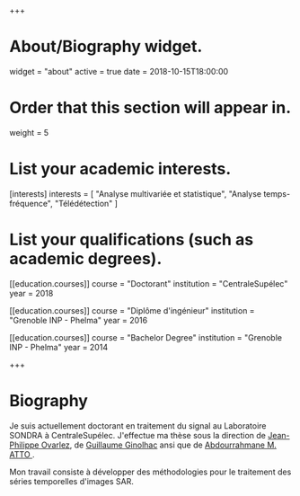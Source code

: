 +++
# About/Biography widget.
widget = "about"
active = true
date = 2018-10-15T18:00:00

# Order that this section will appear in.
weight = 5

# List your academic interests.
[interests]
  interests = [
    "Analyse multivariée et statistique",
    "Analyse temps-fréquence",
    "Télédétection"
  ]

# List your qualifications (such as academic degrees).
[[education.courses]]
  course = "Doctorant"
  institution = "CentraleSupélec"
  year = 2018

[[education.courses]]
  course = "Diplôme d'ingénieur"
  institution = "Grenoble INP - Phelma"
  year = 2016

[[education.courses]]
  course = "Bachelor Degree"
  institution = "Grenoble INP - Phelma"
  year = 2014
 
+++

# Biography

Je suis actuellement doctorant en traitement du signal au Laboratoire SONDRA à CentraleSupélec. J'effectue ma thèse sous la direction de [Jean-Philippe Ovarlez](http://jeanphilippeovarlez.com/Homepage_de_Ovarlez_Jean-Philippe/Bienvenue.html), de [Guillaume Ginolhac](https://www.researchgate.net/profile/Guillaume_Ginolhac) ansi que de [Abdourrahmane M. ATTO ](http://am.atto.free.fr/).

Mon travail consiste à développer des méthodologies pour le traitement des séries temporelles d'images SAR.
